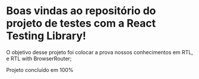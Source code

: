 # Boas vindas ao repositório do projeto de testes com a React Testing Library!

O objetivo desse projeto foi colocar a prova nossos conhecimentos em RTL,
e RTL with BrowserRouter;

Projeto concluído em 100%
